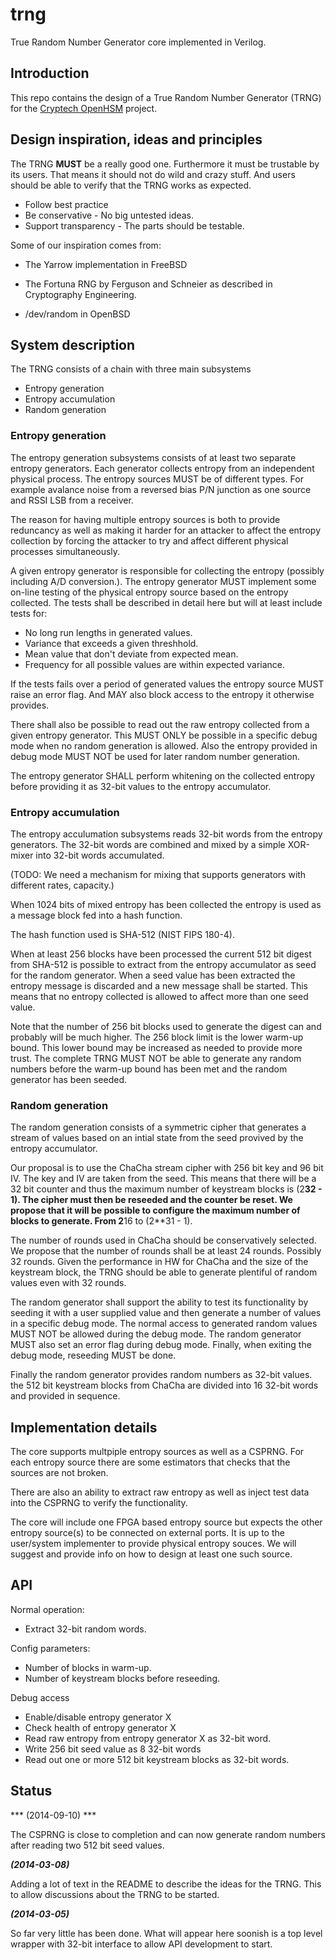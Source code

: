 trng
====

True Random Number Generator core implemented in Verilog.

## Introduction ##
This repo contains the design of a True Random Number Generator (TRNG)
for the [Cryptech OpenHSM](http://cryptech.is/) project.


## Design inspiration, ideas and principles ##

The TRNG **MUST** be a really good one. Furthermore it must be trustable
by its users. That means it should not do wild and crazy stuff. And
users should be able to verify that the TRNG works as expected.

* Follow best practice
* Be conservative - No big untested ideas.
* Support transparency - The parts should be testable.


Some of our inspiration comes from:

* The Yarrow implementation in FreeBSD

* The Fortuna RNG by Ferguson and Schneier as described in Cryptography
Engineering.

* /dev/random in OpenBSD


## System description ##

The TRNG consists of a chain with three main subsystems

* Entropy generation
* Entropy accumulation
* Random generation


### Entropy generation ###

The entropy generation subsystems consists of at least two separate entropy
generators. Each generator collects entropy from an independent physical
process. The entropy sources MUST be of different types. For example
avalance noise from a reversed bias P/N junction as one source and RSSI
LSB from a receiver.

The reason for having multiple entropy sources is both to provide
reduncancy as well as making it harder for an attacker to affect the
entropy collection by forcing the attacker to try and affect different
physical processes simultaneously.

A given entropy generator is responsible for collecting the entropy
(possibly including A/D conversion.). The entropy generator MUST
implement some on-line testing of the physical entropy source based on
the entropy collected. The tests shall be described in detail here but
will at least include tests for:

* No long run lengths in generated values.
* Variance that exceeds a given threshhold.
* Mean value that don't deviate from expected mean.
* Frequency for all possible values are within expected variance.

If the tests fails over a period of generated values the entropy source
MUST raise an error flag. And MAY also block access to the entropy it
otherwise provides.

There shall also be possible to read out the raw entropy collected from
a given entropy generator. This MUST ONLY be possible in a specific
debug mode when no random generation is allowed. Also the entropy
provided in debug mode MUST NOT be used for later random number
generation. 

The entropy generator SHALL perform whitening on the collected entropy
before providing it as 32-bit values to the entropy accumulator.



### Entropy accumulation ###

The entropy acculumation subsystems reads 32-bit words from the entropy
generators. The 32-bit words are combined and mixed by a simple
XOR-mixer into 32-bit words accumulated.

(TODO: We need a mechanism for mixing that supports generators with
different rates, capacity.)

When 1024 bits of mixed entropy has been collected the entropy is used
as a message block fed into a hash function.

The hash function used is SHA-512 (NIST FIPS 180-4).

When at least 256 blocks have been processed the current 512 bit digest
from SHA-512 is possible to extract from the entropy accumulator as seed
for the random generator. When a seed value has been extracted the
entropy message is discarded and a new message shall be started. This
means that no entropy collected is allowed to affect more than one seed
value.

Note that the number of 256 bit blocks used to generate the digest can
and probably will be much higher. The 256 block limit is the lower
warm-up bound. This lower bound may be increased as needed to provide
more trust. The complete TRNG MUST NOT be able to generate any random
numbers before the warm-up bound has been met and the random generator
has been seeded.


### Random generation ###

The random generation consists of a symmetric cipher that generates a
stream of values based on an intial state from the seed provived by the
entropy accumulator.

Our proposal is to use the ChaCha stream cipher with 256 bit key and 96
bit IV. The key and IV are taken from the seed. This means that there
will be a 32 bit counter and thus the maximum number of keystream blocks
is (2**32 - 1). The cipher must then be reseeded and the counter be
reset. We propose that it will be possible to configure the maximum
number of blocks to generate. From 2**16 to (2**31 - 1).

The number of rounds used in ChaCha should be conservatively
selected. We propose that the number of rounds shall be at least 24
rounds. Possibly 32 rounds. Given the performance in HW for ChaCha and
the size of the keystream block, the TRNG should be able to generate
plentiful of random values even with 32 rounds.

The random generator shall support the ability to test its functionality
by seeding it with a user supplied value and then generate a number of
values in a specific debug mode. The normal access to generated random
values MUST NOT be allowed during the debug mode. The random generator
MUST also set an error flag during debug mode. Finally, when exiting the
debug mode, reseeding MUST be done.

Finally the random generator provides random numbers as 32-bit
values. the 512 bit keystream blocks from ChaCha are divided into 16
32-bit words and provided in sequence.


## Implementation details ##

The core supports multpiple entropy sources as well as a CSPRNG. For
each entropy source there are some estimators that checks that the
sources are not broken.

There are also an ability to extract raw entropy as well as inject test
data into the CSPRNG to verify the functionality.

The core will include one FPGA based entropy source but expects the
other entropy source(s) to be connected on external ports. It is up to
the user/system implementer to provide physical entropy souces. We will
suggest and provide info on how to design at least one such source.


## API ##

Normal operation:
* Extract 32-bit random words.


Config parameters:
* Number of blocks in warm-up.
* Number of keystream blocks before reseeding.


Debug access
* Enable/disable entropy generator X
* Check health of entropy generator X
* Read raw entropy from entropy generator X as 32-bit word.
* Write 256 bit seed value as 8 32-bit words
* Read out one or more 512 bit keystream blocks as 32-bit words.



## Status ##

*** (2014-09-10) ***

The CSPRNG is close to completion and can now generate random numbers
after reading two 512 bit seed values.


***(2014-03-08)***

Adding a lot of text in the README to describe the ideas for the
TRNG. This to allow discussions about the TRNG to be started.


***(2014-03-05)***

So far very little has been done. What will appear here soonish is a top
level wrapper with 32-bit interface to allow API development to start.


